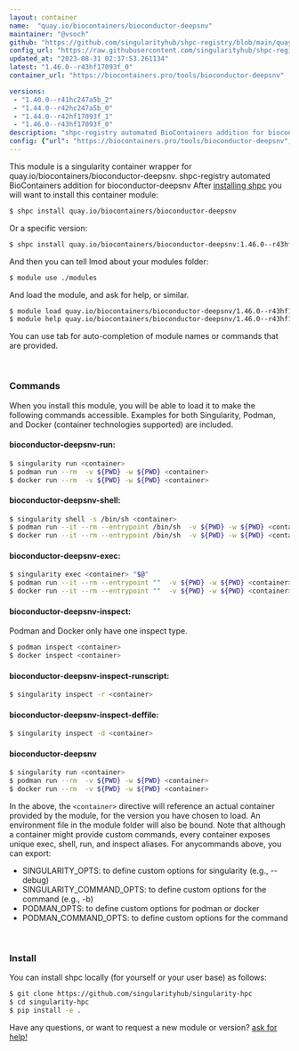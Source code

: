 ```yaml
---
layout: container
name:  "quay.io/biocontainers/bioconductor-deepsnv"
maintainer: "@vsoch"
github: "https://github.com/singularityhub/shpc-registry/blob/main/quay.io/biocontainers/bioconductor-deepsnv/container.yaml"
config_url: "https://raw.githubusercontent.com/singularityhub/shpc-registry/main/quay.io/biocontainers/bioconductor-deepsnv/container.yaml"
updated_at: "2023-08-31 02:37:53.261134"
latest: "1.46.0--r43hf17093f_0"
container_url: "https://biocontainers.pro/tools/bioconductor-deepsnv"

versions:
 - "1.40.0--r41hc247a5b_2"
 - "1.44.0--r42hc247a5b_0"
 - "1.44.0--r42hf17093f_1"
 - "1.46.0--r43hf17093f_0"
description: "shpc-registry automated BioContainers addition for bioconductor-deepsnv"
config: {"url": "https://biocontainers.pro/tools/bioconductor-deepsnv", "maintainer": "@vsoch", "description": "shpc-registry automated BioContainers addition for bioconductor-deepsnv", "latest": {"1.46.0--r43hf17093f_0": "sha256:3e2cff0a5fefe3df2104597761b4fa1ef41e6183617cc1e31d560784a8ce5fa0"}, "tags": {"1.40.0--r41hc247a5b_2": "sha256:bb10e0d7d40af1ea36021cdf900e2ca14a3caf5fa785957000ebb33fd5770722", "1.44.0--r42hc247a5b_0": "sha256:3e0f51ff9e3c9c11bbf9a2684efcee34365b53c99f1729b717712e2f115d8823", "1.44.0--r42hf17093f_1": "sha256:50b3932c0abb92ada5fe2abfa3867511d274514e9e23a5687195f9046a51ac74", "1.46.0--r43hf17093f_0": "sha256:3e2cff0a5fefe3df2104597761b4fa1ef41e6183617cc1e31d560784a8ce5fa0"}, "docker": "quay.io/biocontainers/bioconductor-deepsnv"}
---
```


This module is a singularity container wrapper for quay.io/biocontainers/bioconductor-deepsnv.
shpc-registry automated BioContainers addition for bioconductor-deepsnv
After [installing shpc](#install) you will want to install this container module:


```bash
$ shpc install quay.io/biocontainers/bioconductor-deepsnv
```

Or a specific version:

```bash
$ shpc install quay.io/biocontainers/bioconductor-deepsnv:1.46.0--r43hf17093f_0
```

And then you can tell lmod about your modules folder:

```bash
$ module use ./modules
```

And load the module, and ask for help, or similar.

```bash
$ module load quay.io/biocontainers/bioconductor-deepsnv/1.46.0--r43hf17093f_0
$ module help quay.io/biocontainers/bioconductor-deepsnv/1.46.0--r43hf17093f_0
```

You can use tab for auto-completion of module names or commands that are provided.

<br>

### Commands

When you install this module, you will be able to load it to make the following commands accessible.
Examples for both Singularity, Podman, and Docker (container technologies supported) are included.

#### bioconductor-deepsnv-run:

```bash
$ singularity run <container>
$ podman run --rm  -v ${PWD} -w ${PWD} <container>
$ docker run --rm  -v ${PWD} -w ${PWD} <container>
```

#### bioconductor-deepsnv-shell:

```bash
$ singularity shell -s /bin/sh <container>
$ podman run --it --rm --entrypoint /bin/sh  -v ${PWD} -w ${PWD} <container>
$ docker run --it --rm --entrypoint /bin/sh  -v ${PWD} -w ${PWD} <container>
```

#### bioconductor-deepsnv-exec:

```bash
$ singularity exec <container> "$@"
$ podman run --it --rm --entrypoint ""  -v ${PWD} -w ${PWD} <container> "$@"
$ docker run --it --rm --entrypoint ""  -v ${PWD} -w ${PWD} <container> "$@"
```

#### bioconductor-deepsnv-inspect:

Podman and Docker only have one inspect type.

```bash
$ podman inspect <container>
$ docker inspect <container>
```

#### bioconductor-deepsnv-inspect-runscript:

```bash
$ singularity inspect -r <container>
```

#### bioconductor-deepsnv-inspect-deffile:

```bash
$ singularity inspect -d <container>
```



#### bioconductor-deepsnv

```bash
$ singularity run <container>
$ podman run --rm  -v ${PWD} -w ${PWD} <container>
$ docker run --rm  -v ${PWD} -w ${PWD} <container>
```


In the above, the `<container>` directive will reference an actual container provided
by the module, for the version you have chosen to load. An environment file in the
module folder will also be bound. Note that although a container
might provide custom commands, every container exposes unique exec, shell, run, and
inspect aliases. For anycommands above, you can export:

 - SINGULARITY_OPTS: to define custom options for singularity (e.g., --debug)
 - SINGULARITY_COMMAND_OPTS: to define custom options for the command (e.g., -b)
 - PODMAN_OPTS: to define custom options for podman or docker
 - PODMAN_COMMAND_OPTS: to define custom options for the command

<br>

### Install

You can install shpc locally (for yourself or your user base) as follows:

```bash
$ git clone https://github.com/singularityhub/singularity-hpc
$ cd singularity-hpc
$ pip install -e .
```

Have any questions, or want to request a new module or version? [ask for help!](https://github.com/singularityhub/singularity-hpc/issues)